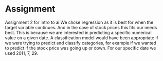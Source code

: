 # Assignment
Assignment 2 for intro to ai
We chose regression as it is best for when the target variable continues. And in the case of stock prices this fits our needs best. This is because we are interested in predicting a specific numerical value on a given date. A classification model would have been appropriate if we were trying to predict and classify categories, for example if we wanted to predict if the stock price was going up or down.
For our specific date we used 2011, 7, 29.


